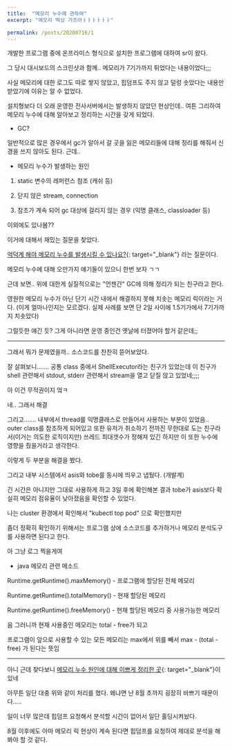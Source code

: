 ```yaml
---
title:  "메모리 누수에 관하여"
excerpt: "메모리 떡상 가즈아ㅏㅏㅏㅏㅏㅏ"

permalink: /posts/20200716/1
---
```



개발한 프로그램 중에 온프라미스 형식으로 설치한 프로그램에 대하여 sr이 왔다.

그 당시 대시보드의 스크린샷과 함께.. 메모리가 7기가까지 튀었다는 내용이었다;;;

사실 메모리에 대한 로그도 따로 쌓지 않았고, 힙덤프도 주지 않고 덜렁 솟았다는 내용만 받았기에 이유는 알 수 없었다.

설치형보다 더 오래 운영한 전사서버에서는 발생하지 않았던 현상인데.. 여튼 그리하여 메모리 누수에 대해 알아보고 정리하는 시간을 갖게 되었다.

- GC?

일반적으로 많은 경우에서 gc가 알아서 갈 곳을 잃은 메모리들에 대해 정리를 해줘서 신경을 쓰지 않아도 된다. 근데..

- 메모리 누수가 발생하는 원인

1. static 변수의 레퍼런스 참조 (캐쉬 등)

2. 닫지 않은 stream, connection

3. 참조가 계속 되어 gc 대상에 걸리지 않는 경우 (익명 클래스, classloader 등)

이외에도 있나봄??

이거에 대해서 재밌는 질문을 찾았다.

[억덕계 해야 메모리 누수를 발생시킬 수 있나요?](https://stackoverflow.com/questions/6470651/how-to-create-a-memory-leak-in-java){: target="_blank"} 라는 질문이다.

메모리 누수에 대해 오만가지 얘기들이 있으니 한번 보자 ㄱㄱ

근데 보면.. 위에 대한게 실질적으로는 "언젠간" GC에 의해 정리가 되는 친구라고 한다. 

영원한 메모리 누수가 아닌 단기 시간 내에서 해결하지 못해 치솟는 메모리 릭이라는 거다. (이게 얼마나인지는 모르겠다. 실제 사례를 보면 단 2일 사이에 1.5기가에서 7기가까지 치솟았다)

그럴듯한 얘긴 듯? 그게 아니라면 운영 중인건 옛날에 터졌어야 할거 같은데;;

-----------------------------------------------

그래서 뭐가 문제였을까.. 소스코드를 찬찬히 뜯어보았다.

잘 살펴보니....... 공통 class 중에서 ShellExecutor라는 친구가 있었는데 이 친구가 shell 관련해서 stdout, stderr 관련해서 stream을 열고 닫질 않고 있었네;;;;

아 이건 무적권이지 엌ㅋ

네.. 그래서 해결

그리고....... 내부에서 thread를 익명클래스로 만들어서 사용하는 부분이 있었음.. outer class를 참조하게 되어있고 또한 유저가 취소하기 전까진 무한대로 도는 친구라서(이거는 의도한 로직이지만) 쓰레드 최대갯수가 정해져 있긴 하지만 이 또한 누수에 영향을 줬을거라고 생각한다.

이렇게 두 부분을 해결을 봤다. 

그리고 내부 시스템에서 asis와 tobe를 동시에 띄우고 냅뒀다. (개발계)

긴 시간은 아니지만 그대로 사용하게 하고 3일 후에 확인해본 결과 tobe가 asis보다 확실히 메모리 점유율이 낮아졌음을 확인할 수 있었다.

나는 cluster 환경에서 확인해서 "kubectl top pod" 으로 확인했지만

좀더 정확히 확인하기 위해서는 프로그램 상에 소스코드를 추가하거나 메모리 분석도구를 사용하면 된다고 한다.

아 그냥 로그 찍을게여

- java 메모리 관련 메소드

Runtime.getRuntime().maxMemory() - 프로그램에 할당된 전체 메모리

Runtime.getRuntime().totalMemory() - 현재 할당된 메모리

Runtime.getRuntime().freeMemory() - 현재 할당된 메모리 중 사용가능한 메모리

음 그러니까 현재 사용중인 메모리는 total - free가 되고

프로그램이 앞으로 사용할 수 있는 모든 메모리는 max에서 위를 빼서  max - (total - free) 가 된다는 뜻임

---------------------

아니 근데 찾다보니 [메모리 누수 원인에 대해 이쁘게 정리한 곳](https://www.baeldung.com/java-memory-leaks){: target="_blank"}이 있네

아무튼 일단 대충 위와 같이 처리를 했다. 왜냐면 난 8월 초까지 굉장히 바쁘기 때문이다.....

일이 너무 많은데 힙덤프 요청해서 분석할 시간이 없어서 일단 홀딩시켜놨다.

8월 이후에도 아마 메모리 릭 현상이 계속 된다면 힙덤프를 요청하여 제대로 분석을 해봐야 할 것 같다.